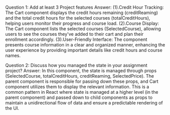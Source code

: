 Question 1: Add at least 3 Project features
Answer:
(1).Credit Hour Tracking: The Cart component displays the credit hours remaining (creditReaming) and the total credit hours for the selected courses (totalCreditHours), helping users monitor their progress and course load.
(2).Course Display: The Cart component lists the selected courses (SelectedCourse), allowing users to see the courses they've added to their cart and plan their enrollment accordingly.
(3).User-Friendly Interface: The component presents course information in a clear and organized manner, enhancing the user experience by providing important details like credit hours and course names.

Question 2: Discuss how you managed the state in your assignment project?
Answer: In this component, the state is managed through props (SelectedCourse, totalCreditHours, creditReaming, SelectedPrice). The parent component is responsible for passing down these props, and Cart component utilizes them to display the relevant information. This is a common pattern in React where state is managed at a higher level (in the parent component) and passed down to child components as props to maintain a unidirectional flow of data and ensure a predictable rendering of the UI.
